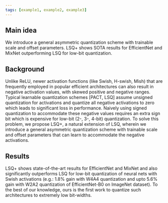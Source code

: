 ```yaml
---
tags: [example1, example2, example3]
---
```


## Main idea
We introduce a general asymmetric quantization scheme with trainable scale and offset parameters. LSQ+ shows SOTA results for EfficientNet and MixNet outperforming LSQ for low-bit quantization.


## Background
Unlike ReLU, newer activation functions (like Swish, H-swish, Mish) that are frequently employed in popular efficient architectures can also result in negative activation values, with skewed positive and negative ranges. Typical learnable quantization schemes [PACT, LSQ] assume unsigned quantization for activations and quantize all negative activations to zero which leads to significant loss in performance. Naively using signed quantization to accommodate these negative values requires an extra sign bit which is expensive for low-bit (2-, 3-, 4-bit) quantization. To solve this problem, we propose LSQ+, a natural extension of LSQ, wherein we introduce a general asymmetric quantization scheme with trainable scale and offset parameters that can learn to accommodate the negative activations.


## Results
LSQ+ shows state-of-the-art results for EfficientNet and MixNet and also significantly outperforms LSQ for low-bit quantization of neural nets with Swish activations (e.g.: 1.8% gain with W4A4 quantization and upto 5.6% gain with W2A2 quantization of EfficientNet-B0 on ImageNet dataset). To the best of our knowledge, ours is the first work to quantize such architectures to extremely low bit-widths.

